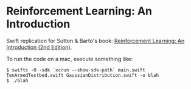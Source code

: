 # Reinforcement Learning: An Introduction

Swift replication for Sutton & Barto's book: [Reinforcement Learning: An Introduction (2nd Edition)](http://incompleteideas.net/book/the-book-2nd.html).

To run the code on a mac, execute something like:
```
$ swiftc -O -sdk `xcrun --show-sdk-path` main.swift TenArmedTestbed.swift GaussianDistribution.swift -o blah
$ ./blah
```